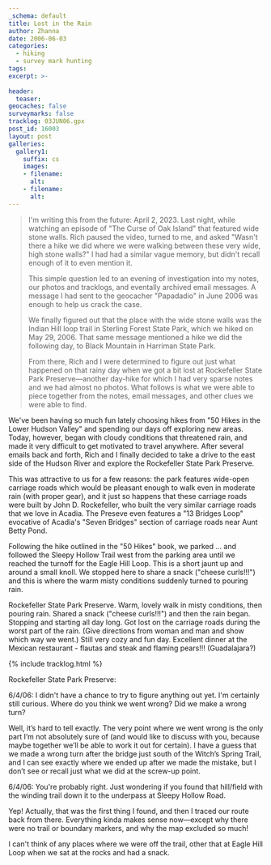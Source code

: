 ```yaml
---
_schema: default
title: Lost in the Rain
author: Zhanna
date: 2006-06-03
categories:
  - hiking
  - survey mark hunting
tags:
excerpt: >- 
   
header:
  teaser:
geocaches: false
surveymarks: false
tracklog: 03JUN06.gpx
post_id: 16003
layout: post           
galleries:
  gallery1:
    suffix: cs
    images: 
    - filename: 
      alt: 
    - filename: 
      alt:                                                            
---      
```


> I'm writing this from the future: April 2, 2023. Last night, while watching an episode of "The Curse of Oak Island" that featured wide stone walls. Rich paused the video, turned to me, and asked "Wasn't there a hike we did where we were walking between these very wide, high stone walls?" I had had a similar vague memory, but didn't recall enough of it to even mention it. 
> 
> This simple question led to an evening of investigation into my notes, our photos and tracklogs, and eventally archived email messages. A message I had sent to the geocacher "Papadadio" in June 2006 was enough to help us crack the case. 
> 
> We finally figured out that the place with the wide stone walls was the Indian Hill loop trail in Sterling Forest State Park, which we hiked on May 29, 2006. That same message mentioned a hike we did the following day, to Black Mountain in Harriman State Park. 
> 
> From there, Rich and I were determined to figure out just what happened on that rainy day when we got a bit lost at Rockefeller State Park Preserve—another day-hike for which I had very sparse notes and we had almost no photos. What follows is what we were able to piece together from the notes, email messages, and other clues we were able to find. 

We've been having so much fun lately choosing hikes from "50 Hikes in the Lower Hudson Valley" and spending our days off exploring new areas. Today, however, began with cloudy conditions that threatened rain, and made it very difficult to get motivated to travel anywhere. After several emails back and forth, Rich and I finally decided to take a drive to the east side of the Hudson River and explore the Rockefeller State Park Preserve.

This was attractive to us for a few reasons: the park features wide-open carriage roads which would be pleasant enough to walk even in moderate rain (with proper gear), and it just so happens that these carriage roads were built by John D. Rockefeller, who built the very similar carriage roads that we love in Acadia. The Preseve even features a "13 Bridges Loop" evocative of Acadia's "Seven Bridges" section of carriage roads near Aunt Betty Pond.

Following the hike outlined in the "50 Hikes" book, we parked ... and followed the Sleepy Hollow Trail west from the parking area until we reached the turnoff for the Eagle Hill Loop. This is a short jaunt up and around a small knoll. We stopped here to share a snack ("cheese curls!!!") and this is where the warm misty conditions suddenly turned to pouring rain.

Rockefeller State Park Preserve.  Warm, lovely walk in misty conditions, then pouring rain.  Shared a snack ("cheese curls!!!") and then the rain began.  Stopping and starting all day long.  Got lost on the carriage roads during the worst part of the rain.  (Give directions from woman and man and show which way we went.)  Still very cozy and fun day.   Excellent dinner at the Mexican restaurant - flautas and steak and flaming pears!!! (Guadalajara?)

{% include tracklog.html %}

Rockefeller State Park Preserve:

6/4/06: I didn't have a chance to try to figure anything out yet.  I'm certainly still curious.  Where do you think we went wrong?  Did we make a wrong turn?  

Well, it’s hard to tell exactly.  The very point where we went wrong is the only part I’m not absolutely sure of (and would like to discuss with you, because maybe together we’ll be able to work it out for certain).  I have a guess that we made a wrong turn after the bridge just south of the Witch’s Spring Trail, and I can see exactly where we ended up after we made the mistake, but I don’t see or recall just what we did at the screw-up point.


6/4/06: You're probably right.  Just wondering if you found that hill/field with the winding trail down it to the underpass at Sleepy Hollow Road.

Yep!  Actually, that was the first thing I found, and then I traced our route back from there.  Everything kinda makes sense now—except why there were no trail or boundary markers, and why the map excluded so much!

I can't think of any places where we were off the trail, other that at Eagle Hill Loop when we sat at the rocks and had a snack.  